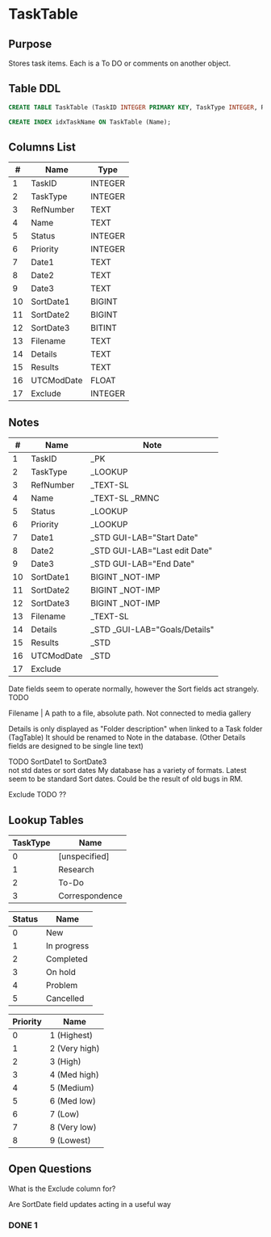 # TaskTable

## Purpose

Stores task items. Each is a To DO or comments on another object.

## Table DDL

``` SQL
CREATE TABLE TaskTable (TaskID INTEGER PRIMARY KEY, TaskType INTEGER, RefNumber TEXT, Name TEXT COLLATE RMNOCASE, Status INTEGER, Priority INTEGER, Date1 TEXT, Date2 TEXT, Date3 TEXT, SortDate1 BIGINT, SortDate2 BIGINT, SortDate3 BITINT, Filename TEXT, Details TEXT, Results TEXT, UTCModDate FLOAT, Exclude INTEGER );

CREATE INDEX idxTaskName ON TaskTable (Name);
```

## Columns List

| #   | Name       | Type    |
| --- | ---------- | ------- |
| 1   | TaskID     | INTEGER |
| 2   | TaskType   | INTEGER |
| 3   | RefNumber  | TEXT    |
| 4   | Name       | TEXT    |
| 5   | Status     | INTEGER |
| 6   | Priority   | INTEGER |
| 7   | Date1      | TEXT    |
| 8   | Date2      | TEXT    |
| 9   | Date3      | TEXT    |
| 10  | SortDate1  | BIGINT  |
| 11  | SortDate2  | BIGINT  |
| 12  | SortDate3  | BITINT  |
| 13  | Filename   | TEXT    |
| 14  | Details    | TEXT    |
| 15  | Results    | TEXT    |
| 16  | UTCModDate | FLOAT   |
| 17  | Exclude    | INTEGER |

## Notes

| #   | Name       | Note                           |
| --- | ---------- | ------------------------------ |
| 1   | TaskID     | _PK                            |
| 2   | TaskType   | _LOOKUP                        |
| 3   | RefNumber  | _TEXT-SL                       |
| 4   | Name       | _TEXT-SL  _RMNC                |
| 5   | Status     | _LOOKUP                        |
| 6   | Priority   | _LOOKUP                        |
| 7   | Date1      | _STD  GUI-LAB="Start Date"     |
| 8   | Date2      | _STD  GUI-LAB="Last edit Date" |
| 9   | Date3      | _STD  GUI-LAB="End Date"       |
| 10  | SortDate1  | BIGINT  _NOT-IMP                       |
| 11  | SortDate2  | BIGINT  _NOT-IMP                       |
| 12  | SortDate3  | BIGINT  _NOT-IMP                       |
| 13  | Filename   | _TEXT-SL                       |
| 14  | Details    | _STD  _GUI-LAB="Goals/Details" |
| 15  | Results    | _STD                           |
| 16  | UTCModDate | _STD                           |
| 17  | Exclude    |                                |

Date fields seem to operate normally, however the Sort fields act strangely. TODO

Filename      | A path to a file, absolute path. Not connected to media gallery

Details is only displayed as "Folder description" when linked to a Task folder (TagTable)
It should be renamed to Note in the database. (Other Details fields are designed to be single line text)

TODO SortDate1 to SortDate3\
    not std dates or sort dates
My database has a variety of formats. Latest seem to be standard Sort dates. Could be the result of old bugs in RM.

Exclude   TODO  ??


## Lookup Tables

| TaskType | Name           |
| -------- | -------------- |
| 0        | [unspecified]  |
| 1        | Research       |
| 2        | To-Do          |
| 3        | Correspondence |


| Status | Name        |
| ------ | ----------- |
| 0      | New         |
| 1      | In progress |
| 2      | Completed   |
| 3      | On hold     |
| 4      | Problem     |
| 5      | Cancelled   |


| Priority | Name          |
| -------- | ------------- |
| 0        | 1 (Highest)   |
| 1        | 2 (Very high) |
| 2        | 3 (High)      |
| 3        | 4 (Med high)  |
| 4        | 5 (Medium)    |
| 5        | 6 (Med low)   |
| 6        | 7 (Low)       |
| 7        | 8 (Very low)  |
| 8        | 9 (Lowest)    |


## Open Questions

What is the Exclude column for?

Are SortDate field updates acting in a useful way

### DONE 1
